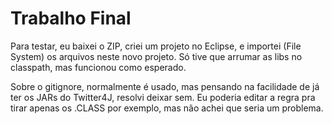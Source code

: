# Trabalho Final

Para testar, eu baixei o ZIP, criei um projeto no Eclipse, e importei (File System) os arquivos neste novo projeto. Só tive que arrumar as libs no classpath, mas funcionou como esperado.

Sobre o gitignore, normalmente é usado, mas pensando na facilidade de já ter os JARs do Twitter4J, resolvi deixar sem. Eu poderia
editar a regra pra tirar apenas os .CLASS por exemplo, mas não achei que seria um problema.
